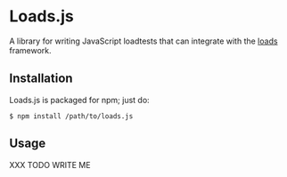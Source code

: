 # Loads.js

A library for writing JavaScript loadtests that can integrate with the
[loads](http://loads.rtfd.org) framework.

## Installation

Loads.js is packaged for npm; just do:

```
$ npm install /path/to/loads.js
```

## Usage

XXX TODO WRITE ME
